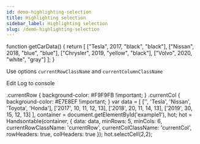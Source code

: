 ```yaml
---
id: demo-highlighting-selection
title: Highlighting selection
sidebar_label: Highlighting selection
slug: /demo-highlighting-selection
---
```


function getCarData() { return \[ \["Tesla", 2017, "black", "black"\], \["Nissan", 2018, "blue", "blue"\], \["Chrysler", 2019, "yellow", "black"\], \["Volvo", 2020, "white", "gray"\] \]; }

Use options `currentRowClassName` and `currentColumnClassName`

Edit Log to console

.currentRow { background-color: #F9F9FB !important; } .currentCol { background-color: #E7E8EF !important; } var data = \[ \['', 'Tesla', 'Nissan', 'Toyota', 'Honda'\], \['2017', 10, 11, 12, 13\], \['2018', 20, 11, 14, 13\], \['2019', 30, 15, 12, 13\] \], container = document.getElementById('example1'), hot; hot = Handsontable(container, { data: data, minRows: 5, minCols: 6, currentRowClassName: 'currentRow', currentColClassName: 'currentCol', rowHeaders: true, colHeaders: true }); hot.selectCell(2,2);
